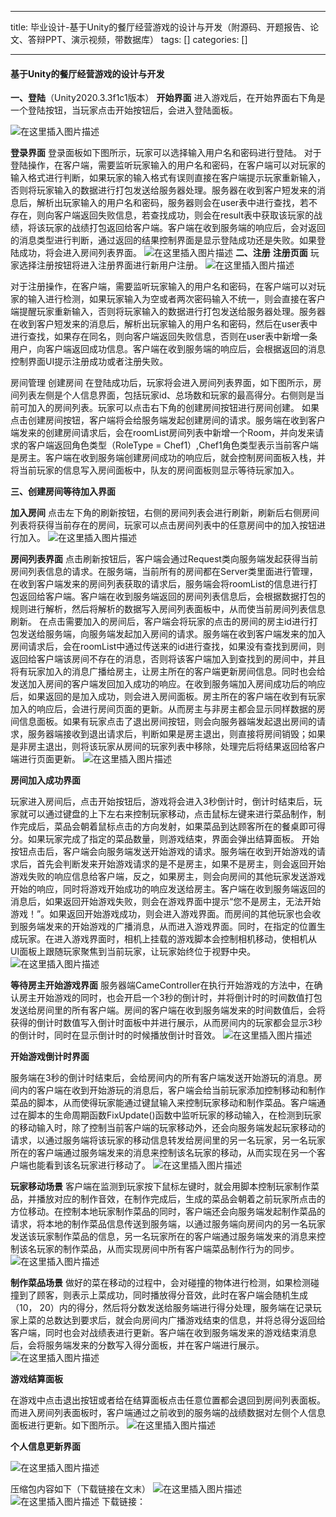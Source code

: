 
--- 
title:  毕业设计-基于Unity的餐厅经营游戏的设计与开发（附源码、开题报告、论文、答辩PPT、演示视频，带数据库） 
tags: []
categories: [] 

---


#### 基于Unity的餐厅经营游戏的设计与开发



 **一、登陆**（Unity2020.3.3f1c1版本） **开始界面** 进入游戏后，在开始界面右下角是一个登陆按钮，当玩家点击开始按钮后，会进入登陆面板。

<img src="https://img-blog.csdnimg.cn/7e6a076f08d544e6967fb971e05f5830.png" alt="在这里插入图片描述">

**登录界面** 登录面板如下图所示，玩家可以选择输入用户名和密码进行登陆。 对于登陆操作，在客户端，需要监听玩家输入的用户名和密码，在客户端可以对玩家的输入格式进行判断，如果玩家的输入格式有误则直接在客户端提示玩家重新输入，否则将玩家输入的数据进行打包发送给服务器处理。服务器在收到客户短发来的消息后，解析出玩家输入的用户名和密码，服务器则会在user表中进行查找，若不存在，则向客户端返回失败信息，若查找成功，则会在result表中获取该玩家的战绩，将该玩家的战绩打包返回给客户端。客户端在收到服务端的响应后，会对返回的消息类型进行判断，通过返回的结果控制界面是显示登陆成功还是失败。如果登陆成功，将会进入房间列表界面。 <img src="https://img-blog.csdnimg.cn/7d540472f3754f71a92629a10ccdd471.png" alt="在这里插入图片描述"> **二、注册** **注册页面** 玩家选择注册按钮将进入注册界面进行新用户注册。 <img src="https://img-blog.csdnimg.cn/afae034e743645e49bd4c81eae0db27e.png" alt="在这里插入图片描述">

对于注册操作，在客户端，需要监听玩家输入的用户名和密码，在客户端可以对玩家的输入进行检测，如果玩家输入为空或者两次密码输入不统一，则会直接在客户端提醒玩家重新输入，否则将玩家输入的数据进行打包发送给服务器处理。服务器在收到客户短发来的消息后，解析出玩家输入的用户名和密码，然后在user表中进行查找，如果存在同名，则向客户端返回失败信息，否则在user表中新增一条用户，向客户端返回成功信息。客户端在收到服务端的响应后，会根据返回的消息控制界面UI提示注册成功或者注册失败。

房间管理 创建房间 在登陆成功后，玩家将会进入房间列表界面，如下图所示，房间列表左侧是个人信息界面，包括玩家id、总场数和玩家的最高得分。右侧则是当前可加入的房间列表。玩家可以点击右下角的创建房间按钮进行房间创建。 如果点击创建房间按钮，客户端将会给服务端发起创建房间的请求。服务端在收到客户端发来的创建房间请求后，会在roomList房间列表中新增一个Room，并向发来请求的客户端返回角色类型（RoleType = Chef1）,Chef1角色类型表示当前客户端是房主。客户端在收到服务端创建房间成功的响应后，就会控制房间面板入栈，并将当前玩家的信息写入房间面板中，队友的房间面板则显示等待玩家加入。

**三、创建房间等待加入界面**

**加入房间** 点击左下角的刷新按钮，右侧的房间列表会进行刷新，刷新后右侧房间列表将获得当前存在的房间，玩家可以点击房间列表中的任意房间中的加入按钮进行加入。 <img src="https://img-blog.csdnimg.cn/5cb694b602d24cf6bc6a17f2ae35b5bf.png" alt="在这里插入图片描述">

**房间列表界面** 点击刷新按钮后，客户端会通过Request类向服务端发起获得当前房间列表信息的请求。在服务端，当前所有的房间都在Server类里面进行管理，在收到客户端发来的房间列表获取的请求后，服务端会将roomList的信息进行打包返回给客户端。客户端在收到服务端返回的房间列表信息后，会根据数据打包的规则进行解析，然后将解析的数据写入房间列表面板中，从而使当前房间列表信息刷新。 在点击需要加入的房间后，客户端会将玩家的点击的房间的房主id进行打包发送给服务端，向服务端发起加入房间的请求。服务端在收到客户端发来的加入房间请求后，会在roomList中通过传送来的id进行查找，如果没有查找到房间，则返回给客户端该房间不存在的消息，否则将该客户端加入到查找到的房间中，并且将有玩家加入的消息广播给房主，让房主所在的客户端更新房间信息。同时也会给发送加入房间的客户端发回加入成功的响应。在收到服务端加入房间成功后的响应后，如果返回的是加入成功，则会进入房间面板。房主所在的客户端在收到有玩家加入的响应后，会进行房间页面的更新。从而房主与非房主都会显示同样数据的房间信息面板。如果有玩家点击了退出房间按钮，则会向服务器端发起退出房间的请求，服务器端接收到退出请求后，判断如果是房主退出，则直接将房间销毁；如果是非房主退出，则将该玩家从房间的玩家列表中移除，处理完后将结果返回给客户端进行页面更新。 <img src="https://img-blog.csdnimg.cn/ca1bfb25222e4568bde3685b8d0b0032.png" alt="在这里插入图片描述">

**房间加入成功界面**

玩家进入房间后，点击开始按钮后，游戏将会进入3秒倒计时，倒计时结束后，玩家就可以通过键盘的上下左右来控制玩家移动，点击鼠标左键来进行菜品制作，制作完成后，菜品会朝着鼠标点击的方向发射，如果菜品到达顾客所在的餐桌即可得分。如果玩家完成了指定的菜品数量，则游戏结束，界面会弹出结算面板。 开始按钮点击后，客户端会向服务端发送开始游戏的请求。服务端在收到开始游戏的请求后，首先会判断发来开始游戏请求的是不是房主，如果不是房主，则会返回开始游戏失败的响应信息给客户端，反之，如果房主，则会向房间的其他玩家发送游戏开始的响应，同时将游戏开始成功的响应发送给房主。客户端在收到服务端返回的消息后，如果返回开始游戏失败，则会在游戏界面中提示“您不是房主，无法开始游戏！”。如果返回开始游戏成功，则会进入游戏界面。而房间的其他玩家也会收到服务端发来的开始游戏的广播消息，从而进入游戏界面。同时，在指定的位置生成玩家。在进入游戏界面时，相机上挂载的游戏脚本会控制相机移动，使相机从UI面板上跟随玩家聚焦到当前玩家，让玩家始终位于视野中央。 <img src="https://img-blog.csdnimg.cn/0e1dcc454c1a4b0ca712c4f5b6658fa5.png" alt="在这里插入图片描述">

**等待房主开始游戏界面** 服务器端CameController在执行开始游戏的方法中，在确认房主开始游戏的同时，也会开启一个3秒的倒计时，并将倒计时的时间数值打包发送给房间里的所有客户端。房间的客户端在收到服务端发来的时间数值后，会将获得的倒计时数值写入倒计时面板中并进行展示，从而房间内的玩家都会显示3秒的倒计时，同时在显示倒计时的时候播放倒计时音效。 <img src="https://img-blog.csdnimg.cn/94313c0ce04247bda4085e3981dabbba.png" alt="在这里插入图片描述">

**开始游戏倒计时界面**

服务端在3秒的倒计时结束后，会给房间内的所有客户端发送开始游玩的消息。房间内的客户端在收到开始游玩的消息后，客户端会给当前玩家添加控制移动和制作菜品的脚本，从而使得玩家能通过键鼠输入来控制玩家移动和制作菜品。客户端通过在脚本的生命周期函数FixUpdate()函数中监听玩家的移动输入，在检测到玩家的移动输入时，除了控制当前客户端的玩家移动外，还会向服务端发起玩家移动的请求，以通过服务端将该玩家的移动信息转发给房间里的另一名玩家，另一名玩家所在的客户端通过服务端发来的消息来控制该名玩家的移动，从而实现在另一个客户端也能看到该名玩家进行移动了。 <img src="https://img-blog.csdnimg.cn/a78ef4bb869c49f0ac32314e8b059f06.png" alt="在这里插入图片描述">

**玩家移动场景** 客户端在监测到玩家按下鼠标左键时，就会用脚本控制玩家制作菜品，并播放对应的制作音效，在制作完成后，生成的菜品会朝着之前玩家所点击的方位移动。在控制本地玩家制作菜品的同时，客户端还会向服务端发起制作菜品的请求，将本地的制作菜品信息传送到服务端，以通过服务端向房间内的另一名玩家发送该玩家制作菜品的信息，另一名玩家所在的客户端通过服务端发来的消息来控制该名玩家的制作菜品，从而实现房间中所有客户端菜品制作行为的同步。 <img src="https://img-blog.csdnimg.cn/146ef74548164902bae0ee0b5f08f0d8.png" alt="在这里插入图片描述">

**制作菜品场景** 做好的菜在移动的过程中，会对碰撞的物体进行检测，如果检测碰撞到了顾客，则表示上菜成功，同时播放得分音效，此时在客户端会随机生成（10， 20）内的得分，然后将分数发送给服务端进行得分处理，服务端在记录玩家上菜的总数达到要求后，就会向房间内广播游戏结束的信息，并将总得分返回给客户端，同时也会对战绩表进行更新。客户端在收到服务端发来的游戏结束消息后，会将服务端发来的分数写入得分面板，并在客户端进行展示。 <img src="https://img-blog.csdnimg.cn/f3570648cc4445238a2f4c1efb95cab0.png" alt="在这里插入图片描述">

**游戏结算面板**

在游戏中点击退出按钮或者给在结算面板点击任意位置都会退回到房间列表面板。而进入房间列表面板时，客户端通过之前收到的服务端的战绩数据对左侧个人信息面板进行更新。如下图所示。 <img src="https://img-blog.csdnimg.cn/bcd037e919a942a9ae240c16b9281aa6.png" alt="在这里插入图片描述">

**个人信息更新界面**

<img src="https://img-blog.csdnimg.cn/515a9ce9831b40088e06f7cb72d7012a.png" alt="在这里插入图片描述">

压缩包内容如下（下载链接在文末） <img src="https://img-blog.csdnimg.cn/356b7b426971406bb661753ce692e81c.png" alt="在这里插入图片描述"> <img src="https://img-blog.csdnimg.cn/566e87c92022422b8f2378bbbb2ddf74.png" alt="在这里插入图片描述"> 下载链接：
